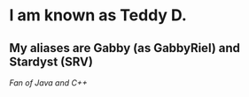 
<h1>I am known as <span>Teddy D.</span></h1>
<h2>My aliases are <span>Gabby (as GabbyRiel) and Stardyst (SRV) </span></h2>
<i>Fan of Java and C++</i>

<!-- 
<div>
  <h3>Some projects I have in mind</h3>
  <ul>
    <li>Unity Game</li>
  </ul>  
</div>
-->




<!---
Appl3Kitti3/Appl3Kitti3 is a ✨ special ✨ repository because its `README.md` (this file) appears on your GitHub profile.
You can click the Preview link to take a look at your changes.
- 📫 How to reach me ...
- 💞️ I’m looking to collaborate on ...
--->

